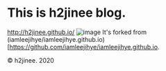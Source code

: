 # This is h2jinee blog.
http://h2jinee.github.io/
![image](http://www.jihyeleee.com/img/share-img.jpg)
It's forked from (iamleejihye/iamleejihye.github.io)[https://github.com/iamleejihye/iamleejihye.github.io.

© h2jinee. 2020
